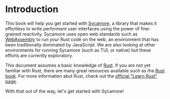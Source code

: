 # Introduction

This book will help you get started with
[Sycamore](https://github.com/sycamore-rs/sycamore), a library that makes it
effortless to write performant user interfaces using the power of fine-grained
reactivity. Sycamore uses open web standards such as
[WebAssembly](https://webassembly.org) to run your Rust code on the web, an
environment that has been traditionally dominated by JavaScript. We are also
looking at other environments for running Sycamore (such as TUI, or native) but
these efforts are currently exploratory.

This document assumes a basic knowledge of [Rust](https://rust-lang.org). If you
are not yet familiar with Rust, there are many great resources available such as
the [Rust book](https://doc.rust-lang.org/stable/book/). For more information
abut Rust, check out the
[official "Learn Rust" page](https://www.rust-lang.org/learn).

With that out of the way, let's get started with Sycamore!
